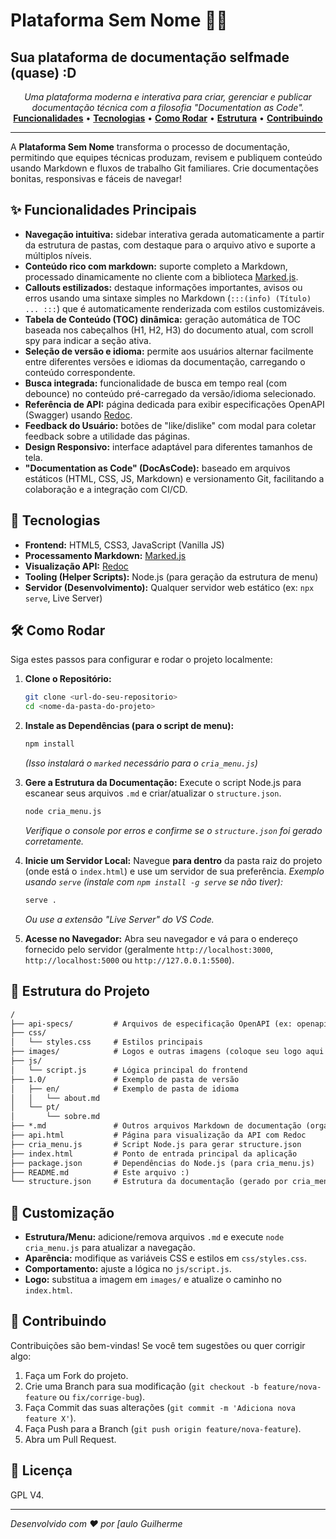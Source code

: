 # Plataforma Sem Nome 📄✨ 
## Sua plataforma de documentação selfmade (quase) :D

<p align="center">
  <em>Uma plataforma moderna e interativa para criar, gerenciar e publicar documentação técnica com a filosofia "Documentation as Code".</em>
  <br/>
  <a href="#-funcionalidades"><strong>Funcionalidades</strong></a> •
  <a href="#-tecnologias"><strong>Tecnologias</strong></a> •
  <a href="#%EF%B8%8F-como-rodar"><strong>Como Rodar</strong></a> •
  <a href="#-estrutura-do-projeto"><strong>Estrutura</strong></a> •
  <a href="#-contribuindo"><strong>Contribuindo</strong></a>
</p>

---

A **Plataforma Sem Nome** transforma o processo de documentação, permitindo que equipes técnicas produzam, revisem e publiquem conteúdo usando Markdown e fluxos de trabalho Git familiares. Crie documentações bonitas, responsivas e fáceis de navegar!

## ✨ Funcionalidades Principais

* **Navegação intuitiva:** sidebar interativa gerada automaticamente a partir da estrutura de pastas, com destaque para o arquivo ativo e suporte a múltiplos níveis.
* **Conteúdo rico com markdown:** suporte completo a Markdown, processado dinamicamente no cliente com a biblioteca [Marked.js](https://marked.js.org/).
* **Callouts estilizados:** destaque informações importantes, avisos ou erros usando uma sintaxe simples no Markdown (`:::(info) (Título) ... :::`) que é automaticamente renderizada com estilos customizáveis.
* **Tabela de Conteúdo (TOC) dinâmica:** geração automática de TOC baseada nos cabeçalhos (H1, H2, H3) do documento atual, com scroll spy para indicar a seção ativa.
* **Seleção de versão e idioma:** permite aos usuários alternar facilmente entre diferentes versões e idiomas da documentação, carregando o conteúdo correspondente.
* **Busca integrada:** funcionalidade de busca em tempo real (com debounce) no conteúdo pré-carregado da versão/idioma selecionado.
* **Referência de API:** página dedicada para exibir especificações OpenAPI (Swagger) usando [Redoc](https://github.com/Redocly/redoc).
* **Feedback do Usuário:** botões de "like/dislike" com modal para coletar feedback sobre a utilidade das páginas.
* **Design Responsivo:** interface adaptável para diferentes tamanhos de tela.
* **"Documentation as Code" (DocAsCode):** baseado em arquivos estáticos (HTML, CSS, JS, Markdown) e versionamento Git, facilitando a colaboração e a integração com CI/CD.

## 🚀 Tecnologias

* **Frontend:** HTML5, CSS3, JavaScript (Vanilla JS)
* **Processamento Markdown:** [Marked.js](https://marked.js.org/)
* **Visualização API:** [Redoc](https://github.com/Redocly/redoc)
* **Tooling (Helper Scripts):** Node.js (para geração da estrutura de menu)
* **Servidor (Desenvolvimento):** Qualquer servidor web estático (ex: `npx serve`, Live Server)

## 🛠️ Como Rodar

Siga estes passos para configurar e rodar o projeto localmente:

1.  **Clone o Repositório:**
    ```bash
    git clone <url-do-seu-repositorio>
    cd <nome-da-pasta-do-projeto>
    ```

2.  **Instale as Dependências (para o script de menu):**
    ```bash
    npm install
    ```
    *(Isso instalará o `marked` necessário para o `cria_menu.js`)*

3.  **Gere a Estrutura da Documentação:**
    Execute o script Node.js para escanear seus arquivos `.md` e criar/atualizar o `structure.json`.
    ```bash
    node cria_menu.js
    ```
    *Verifique o console por erros e confirme se o `structure.json` foi gerado corretamente.*

4.  **Inicie um Servidor Local:**
    Navegue **para dentro** da pasta raiz do projeto (onde está o `index.html`) e use um servidor de sua preferência.
    *Exemplo usando `serve` (instale com `npm install -g serve` se não tiver):*
    ```bash
    serve .
    ```
    *Ou use a extensão "Live Server" do VS Code.*

5.  **Acesse no Navegador:**
    Abra seu navegador e vá para o endereço fornecido pelo servidor (geralmente `http://localhost:3000`, `http://localhost:5000` ou `http://127.0.0.1:5500`).

## 📁 Estrutura do Projeto

```txt
/
├── api-specs/         # Arquivos de especificação OpenAPI (ex: openapi.yaml)
├── css/
│   └── styles.css     # Estilos principais
├── images/            # Logos e outras imagens (coloque seu logo aqui!)
├── js/
│   └── script.js      # Lógica principal do frontend
├── 1.0/               # Exemplo de pasta de versão
│   ├── en/            # Exemplo de pasta de idioma
│   │   └── about.md
│   └── pt/
│       └── sobre.md
├── *.md               # Outros arquivos Markdown de documentação (organize por versão/idioma)
├── api.html           # Página para visualização da API com Redoc
├── cria_menu.js       # Script Node.js para gerar structure.json
├── index.html         # Ponto de entrada principal da aplicação
├── package.json       # Dependências do Node.js (para cria_menu.js)
├── README.md          # Este arquivo :)
└── structure.json     # Estrutura da documentação (gerado por cria_menu.js)
```
## 🎨 Customização

* **Estrutura/Menu:** adicione/remova arquivos `.md` e execute `node cria_menu.js` para atualizar a navegação.
* **Aparência:** modifique as variáveis CSS e estilos em `css/styles.css`.
* **Comportamento:** ajuste a lógica no `js/script.js`.
* **Logo:** substitua a imagem em `images/` e atualize o caminho no `index.html`.

## 🙌 Contribuindo

Contribuições são bem-vindas! Se você tem sugestões ou quer corrigir algo:

1.  Faça um Fork do projeto.
2.  Crie uma Branch para sua modificação (`git checkout -b feature/nova-feature` ou `fix/corrige-bug`).
3.  Faça Commit das suas alterações (`git commit -m 'Adiciona nova feature X'`).
4.  Faça Push para a Branch (`git push origin feature/nova-feature`).
5.  Abra um Pull Request.

## 📜 Licença

GPL V4.

---

*Desenvolvido com ❤️ por [aulo Guilherme*